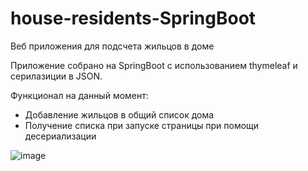 # house-residents-SpringBoot
Веб приложения для подсчета жильцов в доме

Приложение собрано на SpringBoot с использованием thymeleaf и серилазиции в JSON. 

Функционал на данный момент: 
- Добавление жильцов в общий список дома
- Получение списка при запуске страницы при помощи десериализации


![image](https://user-images.githubusercontent.com/92898813/209274188-41532bf1-83ac-4355-acfa-ca81c8acb93a.png)
